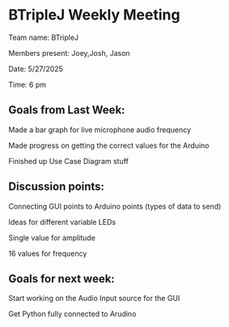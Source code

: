 # BTripleJ Weekly Meeting

Team name: BTripleJ

Members present: Joey,Josh, Jason

Date: 5/27/2025

Time: 6 pm

## Goals from Last Week:

Made a bar graph for live microphone audio frequency

Made progress on getting the correct values for the Arduino

Finished up Use Case Diagram stuff



## Discussion points:

Connecting GUI points to Arduino points (types of data to send)

Ideas for different variable LEDs

Single value for amplitude

16 values for frequency

## Goals for next week:

Start working on the Audio Input source for the GUI

Get Python fully connected to Arudino 





